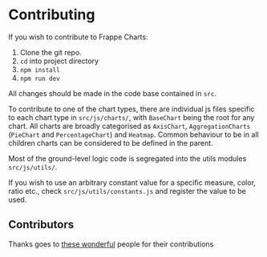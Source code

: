 
# Contributing
If you wish to contribute to Frappe Charts:

1. Clone the git repo.
2. `cd` into project directory
3. `npm install`
4. `npm run dev`

All changes should be made in the code base contained in `src`.

To contribute to one of the chart types, there are individual js files specific to each chart type in `src/js/charts/`, with `BaseChart` being the root for any chart. All charts are broadly categorised as `AxisChart`, `AggregationCharts` (`PieChart` and `PercentageChart`) and `Heatmap`. Common behaviour to be in all children charts can be considered to be defined in the parent.

Most of the ground-level logic code is segregated into the utils modules `src/js/utils/`.

If you wish to use an arbitrary constant value for a specific measure, color, ratio etc., check `src/js/utils/constants.js` and register the value to be used.

## Contributors

Thanks goes to [these wonderful](https://github.com/frappe/charts/graphs/contributors) people for their contributions